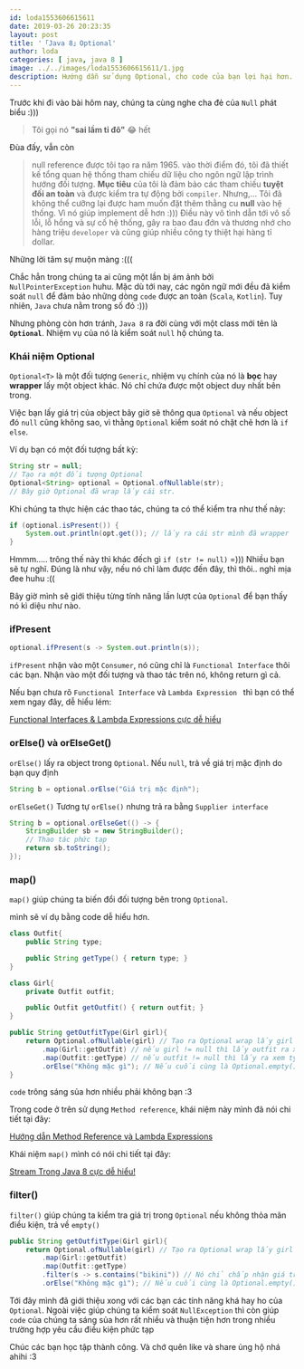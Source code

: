 ```yaml
---
id: loda1553606615611
date: 2019-03-26 20:23:35
layout: post
title: '「Java 8」Optional'
author: loda
categories: [ java, java 8 ]
image: ../../images/loda1553606615611/1.jpg
description: Hướng dẫn sử dụng Optional, cho code của bạn lợi hại hơn.
---
```


Trước khi đi vào bài hôm nay, chúng ta cùng nghe cha đẻ của `Null` phát biểu :)))

> Tôi gọi nó **"sai lầm tỉ đô"** 😂 hết

Đùa đấy, vẫn còn

> null reference được tôi tạo ra năm 1965. vào thời điểm đó, tôi đã thiết kế tổng quan hệ thống tham chiếu dữ liệu cho ngôn ngữ lập trình hướng đối tượng. **Mục tiêu** của tôi là đảm bảo các tham chiếu **tuyệt đối an toàn** và được kiểm tra tự động bởi `compiler`. Nhưng,... Tôi đã không thể cưỡng lại được ham muốn đặt thêm thằng cu **null** vào hệ thống. Vì nó giúp implement dễ hơn :))) Điều này vô tình dẫn tới vô số lỗi, lỗ hổng và sự cố hệ thống, gây ra bao đau đớn và thương nhớ cho hàng triệu `developer` và cũng giúp nhiều công ty thiệt hại hàng tỉ dollar.

Những lời tâm sự muộn màng :((( 
    
Chắc hẳn trong chúng ta ai cũng một lần bị ám ảnh bởi `NullPointerException` huhu. Mặc dù tới nay, các ngôn ngữ mới đều đã kiểm soát `null` để đảm bảo những dòng `code` được an toàn (`Scala`, `Kotlin`). Tuy nhiên, `Java` chưa nằm trong số đó :)))

Nhưng phòng còn hơn tránh, `Java 8` ra đời cùng với một class mới tên là **`Optional`**. Nhiệm vụ của nó là kiểm soát `null` hộ chúng ta. 

### Khái niệm Optional

`Optional<T>` là một đối tượng `Generic`, nhiệm vụ chính của nó là **bọc** hay **wrapper** lấy một object khác. Nó chỉ chứa được một object duy nhất bên trong. 

Việc bạn lấy giá trị của object bây giờ sẽ thông qua `Optional` và nếu object đó `null` cũng không sao, vì thằng `Optional` kiểm soát nó chặt chẽ hơn là `if else`.

Ví dụ bạn có một đối tượng bất kỳ:

```java
String str = null;
// Tạo ra một đối tượng Optional
Optional<String> optional = Optional.ofNullable(str);
// Bây giờ Optional đã wrap lấy cái str.
```

Khi chúng ta thực hiện các thao tác, chúng ta có thể kiểm tra như thế này:

```java
if (optional.isPresent()) {
    System.out.println(opt.get()); // lấy ra cái str mình đã wrapper
}
```

Hmmm..... trông thế này thì khác đếch gì `if (str != null)` =))) Nhiều bạn sẽ tự nghĩ. Đúng là như vậy, nếu nó chỉ làm được đến đây, thì thôi.. nghỉ mịa đee huhu :((

Bây giờ mình sẽ giới thiệu từng tính năng lần lượt của `Optional` để bạn thấy nó kì diệu như nào.


### ifPresent

```java
optional.ifPresent(s -> System.out.println(s));
```
`ifPresent` nhận vào một `Consumer`, nó cũng chỉ là `Functional Interface` thôi các bạn. Nhận vào một đối tượng và thao tác trên nó, không return gì cả.

Nếu bạn chưa rõ `Functional Interface` và `Lambda Expression ` thì bạn có thể xem ngay đây, dễ hiểu lém:

[Functional Interfaces & Lambda Expressions cực dễ hiểu][link-functional]

### orElse() và orElseGet()

`orElse()` lấy ra object trong `Optional`. Nếu `null`, trả về giá trị mặc định do bạn quy định

```java
String b = optional.orElse("Giá trị mặc định");
```

`orElseGet()` Tương tự `orElse()` nhưng trả ra bằng `Supplier interface`

```java
String b = optional.orElseGet(() -> {
    StringBuilder sb = new StringBuilder();
    // Thao tác phức tạp
    return sb.toString();
});
```

### map()

`map()` giúp chúng ta biến đổi đối tượng bên trong `Optional`.

mình sẽ ví dụ bằng code dễ hiểu hơn.

```java
class Outfit{
    public String type;

    public String getType() { return type; }
}

class Girl{
    private Outfit outfit;

    public Outfit getOutfit() { return outfit; }
}

public String getOutfitType(Girl girl){
    return Optional.ofNullable(girl) // Tạo ra Optional wrap lấy girl
        .map(Girl::getOutfit) // nếu girl != null thì lấy outfit ra xem kakaka :3 ngược lại trả ra Optional.empty()
        .map(Outfit::getType) // nếu outfit != null thì lấy ra xem type của nó
        .orElse("Không mặc gì"); // Nếu cuối cùng là Optional.empty() thì trả ra ngoài Không mặc gì.
}

```

`code` trông sáng sủa hơn nhiều phải không bạn :3

Trong code ở trên sử dụng `Method reference`, khái niệm này mình đã nói chi tiết tại đây:

[Hướng dẫn Method Reference và Lambda Expressions][link-functional]

Khái niệm `map()` mình có nói chi tiết tại đây:

[Stream Trong Java 8 cực dễ hiểu!][link-stream]

### filter()

`filter()` giúp chúng ta kiểm tra giá trị trong `Optional` nếu không thỏa mãn điều kiện, trả về `empty()`

```java
public String getOutfitType(Girl girl){
    return Optional.ofNullable(girl) // Tạo ra Optional wrap lấy girl
        .map(Girl::getOutfit)
        .map(Outfit::getType)
        .filter(s -> s.contains("bikini")) // Nó chỉ chấp nhận giá trị bikini, còn lại dù khác null thì vẫn trả ra ngoài là Optiional.empty()
        .orElse("Không mặc gì"); // Nếu cuối cùng là Optional.empty() thì trả ra ngoài "Không mặc gì".

```

Tới đây mình đã giới thiệu xong với các bạn các tính năng khá hay ho của `Optional`. Ngoài việc giúp chúng ta kiểm soát `NullException` thì còn giúp `code` của chúng ta sáng sủa hơn rất nhiều và thuận tiện hơn trong nhiều trường hợp yêu cầu điều kiện phức tạp

Chúc các bạn học tập thành công. Và chớ quên like và share ủng hộ nhá ahihi :3 


[link-functional]: https://loda.me/Functional-Interfaces-&-Lambda-Expressions-cuc-de-hieu/
[link-stream]: https://loda.me/Huong-dan-Stream-API/

